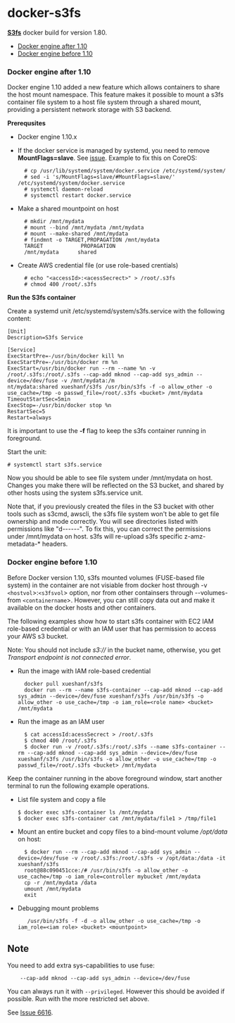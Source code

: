 docker-s3fs
===========

**[S3fs][s3fs]** docker build for version 1.80. 

- [Docker engine after 1.10](#docker-egnine-after-1.10)
- [Docker engine before 1.10](#docker-engine-before-1.10)

### <a name="docker-engine-after-1.10" ></a> Docker engine after 1.10

Docker engine 1.10 added a new feature which allows containers to share the host mount namespace. This feature makes it possible to mount a s3fs container file system to a host file system through a shared mount, providing a persistent network storage with S3 backend. 

**Prerequsites**

* Docker engine 1.10.x
* If the docker service is managed by systemd, you need to remove __MountFlags=slave__. See [issue](https://github.com/docker/docker/pull/22806). Example to fix this on CoreOS:

		# cp /usr/lib/systemd/system/docker.service /etc/systemd/system/
		# sed -i 's/MountFlags=slave/#MountFlags=slave/' /etc/systemd/system/docker.service
		# systemctl daemon-reload
		# systemctl restart docker.service
		
* Make a shared mountpoint on host

		# mkdir /mnt/mydata
		# mount --bind /mnt/mydata /mnt/mydata
		# mount --make-shared /mnt/mydata
		# findmnt -o TARGET,PROPAGATION /mnt/mydata
		TARGET            PROPAGATION
		/mnt/mydata		 shared
		
* Create AWS credential file (or use role-based crentials)

		# echo "<accessId>:<acessSecrect>" > /root/.s3fs
		# chmod 400 /root/.s3fs

**Run the S3fs container**

Create a systemd unit /etc/systemd/system/s3fs.service with the following content:

	[Unit]
	Description=S3fs Service

	[Service]
	ExecStartPre=-/usr/bin/docker kill %n
	ExecStartPre=-/usr/bin/docker rm %n
	ExecStart=/usr/bin/docker run --rm --name %n -v /root/.s3fs:/root/.s3fs --cap-add mknod --cap-add sys_admin --device=/dev/fuse -v /mnt/mydata:/m
	nt/mydata:shared xueshanf/s3fs /usr/bin/s3fs -f -o allow_other -o use_cache=/tmp -o passwd_file=/root/.s3fs <bucket> /mnt/mydata
	TimeoutStartSec=5min
	ExecStop=-/usr/bin/docker stop %n
	RestartSec=5
	Restart=always
	
It is important to use the **-f** flag to keep the s3fs container running in foreground. 

Start the unit:

	# systemctl start s3fs.service
	
Now you should be able to see file system under /mnt/mydata on host. Changes you make there will be reflected on the S3 bucket, and shared by other hosts using the system s3fs.service unit. 

Note that, if you previously created the files in the S3 bucket with other tools such as s3cmd, awscli, the s3fs file system won't be able to get file ownership and mode correctly. You will see directories listed with permissions like  "d------". To fix this, you can correct the permissions under /mnt/mydata on host. s3fs will re-upload s3fs specific z-amz-metadata-* headers. 

### <a name="docker-engine-before-1.10" ></a> Docker engine before 1.10

Before Docker version 1.10, s3fs mounted volumes (FUSE-based file system) in the container are not visiable from docker host through -v `<hostvol`>:`<s3fsvol`> option, nor from other containsers through --volumes-from `<containername`>.  However, you can still copy data out and make it available on the docker hosts and other containers. 

The following examples show how to start s3fs container with EC2 IAM role-based credential or with an IAM user that has permission to access your AWS s3 bucket. 

Note: You should not include _s3://_ in the bucket name, otherwise, you get _Transport endpoint is not connected error_.

* Run the image with IAM role-based credential

        docker pull xueshanf/s3fs
        docker run --rm --name s3fs-container --cap-add mknod --cap-add sys_admin --device=/dev/fuse xueshanf/s3fs /usr/bin/s3fs -o allow_other -o use_cache=/tmp -o iam_role=<role name> <bucket> /mnt/mydata
    
* Run the image as an IAM user 

		$ cat accessId:acessSecrect > /root/.s3fs
		$ chmod 400 /root/.s3fs
		$ docker run -v /root/.s3fs:/root/.s3fs --name s3fs-container --rm --cap-add mknod --cap-add sys_admin --device=/dev/fuse xueshanf/s3fs /usr/bin/s3fs -o allow_other -o use_cache=/tmp -o passwd_file=/root/.s3fs <bucket> /mnt/mydata
		
Keep the container running in the above foreground window, start another terminal to run the following example operations. 

  * List file system and copy a file

 		$ docker exec s3fs-container ls /mnt/mydata
 		$ docker exec s3fs-container cat /mnt/mydata/file1 > /tmp/file1
 		
* Mount an entire bucket and copy files to a bind-mount volume _/opt/data_ on host:

        $ docker run --rm --cap-add mknod --cap-add sys_admin --device=/dev/fuse -v /root/.s3fs:/root/.s3fs -v /opt/data:/data -it xueshanf/s3fs
        root@88c090451cce:/# /usr/bin/s3fs -o allow_other -o use_cache=/tmp -o iam_role=controller mybucket /mnt/mydata
        cp -r /mnt/mydata /data
        umount /mnt/mydata
        exit
        
* Debugging mount problems

         /usr/bin/s3fs -f -d -o allow_other -o use_cache=/tmp -o iam_role=<iam role> <bucket> <mountpoint>

Note
----

  You need to add extra sys-capabilities to use fuse:

        --cap-add mknod --cap-add sys_admin --device=/dev/fuse

  You can always run it with `--privileged`.  However this should be avoided if possible.  Run with the more restricted set above.

  See [Issue 6616](https://github.com/docker/docker/issues/6616).

[s3fs]: https://github.com/s3fs-fuse/s3fs-fuse
